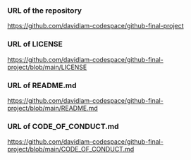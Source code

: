 ### URL of the repository
https://github.com/davidlam-codespace/github-final-project

### URL of LICENSE
https://github.com/davidlam-codespace/github-final-project/blob/main/LICENSE

### URL of README.md
https://github.com/davidlam-codespace/github-final-project/blob/main/README.md

### URL of CODE_OF_CONDUCT.md
https://github.com/davidlam-codespace/github-final-project/blob/main/CODE_OF_CONDUCT.md
